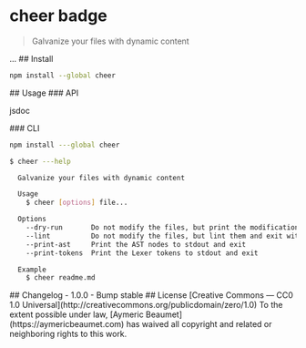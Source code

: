 <!---
  open('./package.json') | json | `# ${name} `,
  badge([
    'travis',
    'npm/v',
    { subject: 'license', status: 'Public Domain', color: 'blue', href: 'https://creativecommons.org/publicdomain/zero/1.0' },
  ], { shields: true })
--->
# cheer badge
<!--->

<!--- open('./package.json') | json | `> ${description}` --->
> Galvanize your files with dynamic content
<!--->

...

## Install

<!---
  '```bash'
  open('./package.json') | json | `npm install --global ${name}`
  '```'
--->
```bash
npm install --global cheer
```
<!--->

## Usage

### API

<!--- jsdoc --->
jsdoc
<!--->

### CLI

<!---
  '```bash'
  open('./package.json') | json | `npm install ---global ${name}`
  '```'
--->
```bash
npm install ---global cheer
```
<!--->

<!---
  '```bash'
  '$ cheer ---help'
  shell('./lib/cli.js --help')
  '```'
--->
```bash
$ cheer ---help

  Galvanize your files with dynamic content

  Usage
    $ cheer [options] file...

  Options
    --dry-run       Do not modify the files, but print the modifications to stdout and exit
    --lint          Do not modify the files, but lint them and exit with an error code if the files are outdated
    --print-ast     Print the AST nodes to stdout and exit
    --print-tokens  Print the Lexer tokens to stdout and exit

  Example
    $ cheer readme.md

```
<!--->

## Changelog

- 1.0.0
  - Bump stable

## License

[Creative Commons — CC0 1.0 Universal](http://creativecommons.org/publicdomain/zero/1.0)

To the extent possible under law, [Aymeric Beaumet](https://aymericbeaumet.com)
has waived all copyright and related or neighboring rights to this work.
